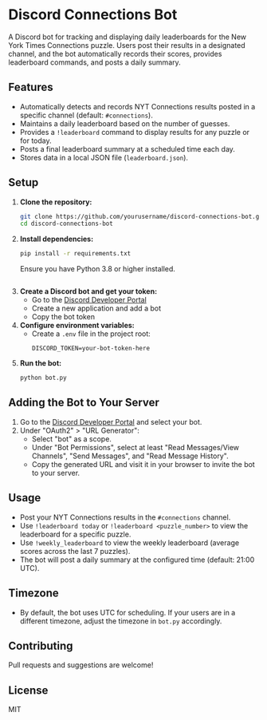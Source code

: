 # Discord Connections Bot

A Discord bot for tracking and displaying daily leaderboards for the New York Times Connections puzzle. Users post their results in a designated channel, and the bot automatically records their scores, provides leaderboard commands, and posts a daily summary.

## Features
- Automatically detects and records NYT Connections results posted in a specific channel (default: `#connections`).
- Maintains a daily leaderboard based on the number of guesses.
- Provides a `!leaderboard` command to display results for any puzzle or for today.
- Posts a final leaderboard summary at a scheduled time each day.
- Stores data in a local JSON file (`leaderboard.json`).

## Setup
1. **Clone the repository:**
   ```bash
   git clone https://github.com/yourusername/discord-connections-bot.git
   cd discord-connections-bot
   ```
2. **Install dependencies:**
   ```bash
   pip install -r requirements.txt
   ```
   Ensure you have Python 3.8 or higher installed.
   ```
3. **Create a Discord bot and get your token:**
   - Go to the [Discord Developer Portal](https://discord.com/developers/applications)
   - Create a new application and add a bot
   - Copy the bot token
4. **Configure environment variables:**
   - Create a `.env` file in the project root:
     ```env
     DISCORD_TOKEN=your-bot-token-here
     ```
5. **Run the bot:**
   ```bash
   python bot.py
   ```

## Adding the Bot to Your Server
1. Go to the [Discord Developer Portal](https://discord.com/developers/applications) and select your bot.
2. Under "OAuth2" > "URL Generator":
   - Select "bot" as a scope.
   - Under "Bot Permissions", select at least "Read Messages/View Channels", "Send Messages", and "Read Message History".
   - Copy the generated URL and visit it in your browser to invite the bot to your server.

## Usage
- Post your NYT Connections results in the `#connections` channel.
- Use `!leaderboard today` or `!leaderboard <puzzle_number>` to view the leaderboard for a specific puzzle.
- Use `!weekly_leaderboard` to view the weekly leaderboard (average scores across the last 7 puzzles).
- The bot will post a daily summary at the configured time (default: 21:00 UTC).

## Timezone
- By default, the bot uses UTC for scheduling. If your users are in a different timezone, adjust the timezone in `bot.py` accordingly.

## Contributing
Pull requests and suggestions are welcome!

## License
MIT

